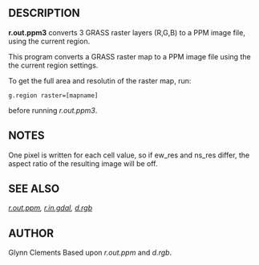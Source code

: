 ## DESCRIPTION

**r.out.ppm3** converts 3 GRASS raster layers (R,G,B) to a PPM image
file, using the current region.

This program converts a GRASS raster map to a PPM image file using the
the current region settings.

To get the full area and resolutin of the raster map, run:

```shell
g.region raster=[mapname]
```

before running *r.out.ppm3*.

## NOTES

One pixel is written for each cell value, so if ew_res and ns_res
differ, the aspect ratio of the resulting image will be off.

## SEE ALSO

*[r.out.ppm](r.out.ppm.md),* *[r.in.gdal](r.in.gdal.md),*
*[d.rgb](d.rgb.md)*

## AUTHOR

Glynn Clements
Based upon *r.out.ppm* and *d.rgb*.
